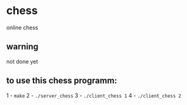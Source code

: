 # chess
online chess

## warning
not done yet


## to use this chess programm:
1 - ```make```
2 - ```./server_chess```
3 - ```./client_chess 1```
4 - ```./client_chess 2```
